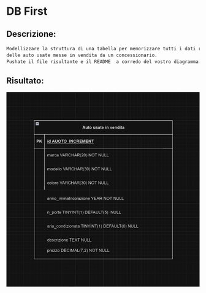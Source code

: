 # DB First

## Descrizione:

```txt
Modellizzare la struttura di una tabella per memorizzare tutti i dati riguardanti
delle auto usate messe in vendita da un concessionario.
Pushate il file risultante e il README  a corredo del vostro diagramma.
```

## Risultato:

![alt text](image.png)
